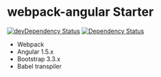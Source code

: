 # webpack-angular Starter
[![devDependency Status](https://david-dm.org/merlosy/webpack-angular/dev-status.svg)](https://david-dm.org/merlosy/webpack-angular#info=devDependencies)
[![Dependency Status](https://david-dm.org/merlosy/webpack-angular.svg)](https://david-dm.org/merlosy/webpack-angular)

- Webpack
- Angular 1.5.x
- Bootstrap 3.3.x
- Babel transpiler
